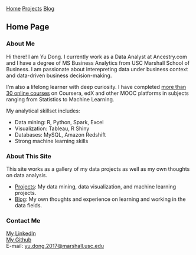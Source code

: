 <head>
  <!-- Global site tag (gtag.js) - Google Analytics -->
<script async src="https://www.googletagmanager.com/gtag/js?id=UA-112502179-1"></script>
<script>
  window.dataLayer = window.dataLayer || [];
  function gtag(){dataLayer.push(arguments);}
  gtag('js', new Date());

  gtag('config', 'UA-112502179-1');
</script>
</head>

<div class="topnav">
  <a class="active" href="https://yudong-94.github.io/personal-website/">Home</a>
  <a href="https://yudong-94.github.io/personal-website/projects/">Projects</a>
  <a href="https://yudong-94.github.io/personal-website/blogs/">Blog</a>
</div>

## Home Page

### About Me

Hi there! I am Yu Dong. I currently work as a Data Analyst at Ancestry.com and I have a degree of MS Business Analytics from USC Marshall School of Business. I am passionate about interepreting data under business context and data-driven business decision-making.

I'm also a lifelong learner with deep curiosity. I have completed [more than 30 online courses](https://yudong-94.github.io/personal-website/blogs/MOOCList) on Coursera, edX and other MOOC platforms in subjects ranging from Statistics to Machine Learning.

My analytical skillset includes:
- Data mining: R, Python, Spark, Excel 
- Visualization: Tableau, R Shiny
- Databases: MySQL, Amazon Redshift
- Strong machine learning skills

### About This Site

This site works as a gallery of my data projects as well as my own thoughts on data analysis.
- [Projects](https://yudong-94.github.io/personal-website/projects/):
My data mining, data visualization, and machine learning projects.
- [Blog](https://yudong-94.github.io/personal-website/blogs/):
My own thoughts and experience on learning and working in the data fields.  

### Contact Me    

[My LinkedIn](https://www.linkedin.com/in/yudong1994/)  
[My Github](https://github.com/yudong-94)  
E-mail: yu.dong.2017@marshall.usc.edu

